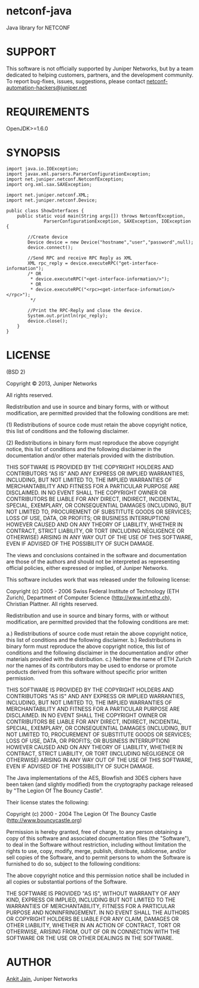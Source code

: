 netconf-java
============

Java library for NETCONF

SUPPORT
=======

This software is not officially supported by Juniper Networks, but by a team dedicated to helping customers,
partners, and the development community.  To report bug-fixes, issues, suggestions, please contact netconf-automation-hackers@juniper.net

REQUIREMENTS
============

OpenJDK>=1.6.0

SYNOPSIS
========

    import java.io.IOException;
    import javax.xml.parsers.ParserConfigurationException;
    import net.juniper.netconf.NetconfException;
    import org.xml.sax.SAXException;

    import net.juniper.netconf.XML;
    import net.juniper.netconf.Device;

    public class ShowInterfaces {
        public static void main(String args[]) throws NetconfException,
                  ParserConfigurationException, SAXException, IOException {

            //Create device
            Device device = new Device("hostname","user","password",null);
            device.connect();

            //Send RPC and receive RPC Reply as XML
            XML rpc_reply = device.executeRPC("get-interface-information");
            /* OR
             * device.executeRPC("<get-interface-information/>");
             * OR
             * device.executeRPC("<rpc><get-interface-information/></rpc>");
             */

            //Print the RPC-Reply and close the device.
            System.out.println(rpc_reply);
            device.close();
        }
    }

LICENSE
=======

(BSD 2)

Copyright © 2013, Juniper Networks

All rights reserved.

Redistribution and use in source and binary forms, with or without modification, are permitted provided that the following conditions are met:

(1) Redistributions of source code must retain the above copyright notice, this list of conditions and the following disclaimer.

(2) Redistributions in binary form must reproduce the above copyright notice, this list of conditions and the following disclaimer in the documentation and/or other materials provided with the distribution.

THIS SOFTWARE IS PROVIDED BY THE COPYRIGHT HOLDERS AND CONTRIBUTORS “AS IS” AND ANY EXPRESS OR IMPLIED WARRANTIES, INCLUDING, BUT NOT LIMITED TO, THE IMPLIED WARRANTIES OF MERCHANTABILITY AND FITNESS FOR A PARTICULAR PURPOSE ARE DISCLAIMED. IN NO EVENT SHALL THE COPYRIGHT OWNER OR CONTRIBUTORS BE LIABLE FOR ANY DIRECT, INDIRECT, INCIDENTAL, SPECIAL, EXEMPLARY, OR CONSEQUENTIAL DAMAGES (INCLUDING, BUT NOT LIMITED TO, PROCUREMENT OF SUBSTITUTE GOODS OR SERVICES; LOSS OF USE, DATA, OR PROFITS; OR BUSINESS INTERRUPTION) HOWEVER CAUSED AND ON ANY THEORY OF LIABILITY, WHETHER IN CONTRACT, STRICT LIABILITY, OR TORT (INCLUDING NEGLIGENCE OR OTHERWISE) ARISING IN ANY WAY OUT OF THE USE OF THIS SOFTWARE, EVEN IF ADVISED OF THE POSSIBILITY OF SUCH DAMAGE.

The views and conclusions contained in the software and documentation are those of the authors and should not be interpreted as representing official policies, either expressed or implied, of Juniper Networks.

This software includes work that was released under the following license:

Copyright (c) 2005 - 2006 Swiss Federal Institute of Technology (ETH Zurich),
  Department of Computer Science (http://www.inf.ethz.ch),
  Christian Plattner. All rights reserved.

Redistribution and use in source and binary forms, with or without
modification, are permitted provided that the following conditions
are met:

a.) Redistributions of source code must retain the above copyright
    notice, this list of conditions and the following disclaimer.
b.) Redistributions in binary form must reproduce the above copyright
    notice, this list of conditions and the following disclaimer in the
    documentation and/or other materials provided with the distribution.
c.) Neither the name of ETH Zurich nor the names of its contributors may
    be used to endorse or promote products derived from this software
    without specific prior written permission.

THIS SOFTWARE IS PROVIDED BY THE COPYRIGHT HOLDERS AND CONTRIBUTORS "AS IS"
AND ANY EXPRESS OR IMPLIED WARRANTIES, INCLUDING, BUT NOT LIMITED TO, THE
IMPLIED WARRANTIES OF MERCHANTABILITY AND FITNESS FOR A PARTICULAR PURPOSE
ARE DISCLAIMED. IN NO EVENT SHALL THE COPYRIGHT OWNER OR CONTRIBUTORS BE
LIABLE FOR ANY DIRECT, INDIRECT, INCIDENTAL, SPECIAL, EXEMPLARY, OR
CONSEQUENTIAL DAMAGES (INCLUDING, BUT NOT LIMITED TO, PROCUREMENT OF
SUBSTITUTE GOODS OR SERVICES; LOSS OF USE, DATA, OR PROFITS; OR BUSINESS
INTERRUPTION) HOWEVER CAUSED AND ON ANY THEORY OF LIABILITY, WHETHER IN
CONTRACT, STRICT LIABILITY, OR TORT (INCLUDING NEGLIGENCE OR OTHERWISE)
ARISING IN ANY WAY OUT OF THE USE OF THIS SOFTWARE, EVEN IF ADVISED OF THE
POSSIBILITY OF SUCH DAMAGE.

The Java implementations of the AES, Blowfish and 3DES ciphers have been
taken (and slightly modified) from the cryptography package released by
"The Legion Of The Bouncy Castle".

Their license states the following:

Copyright (c) 2000 - 2004 The Legion Of The Bouncy Castle
(http://www.bouncycastle.org)

Permission is hereby granted, free of charge, to any person obtaining a copy
of this software and associated documentation files (the "Software"), to deal
in the Software without restriction, including without limitation the rights
to use, copy, modify, merge, publish, distribute, sublicense, and/or sell
copies of the Software, and to permit persons to whom the Software is
furnished to do so, subject to the following conditions:

The above copyright notice and this permission notice shall be included in
all copies or substantial portions of the Software.

THE SOFTWARE IS PROVIDED "AS IS", WITHOUT WARRANTY OF ANY KIND, EXPRESS OR
IMPLIED, INCLUDING BUT NOT LIMITED TO THE WARRANTIES OF MERCHANTABILITY,
FITNESS FOR A PARTICULAR PURPOSE AND NONINFRINGEMENT. IN NO EVENT SHALL THE
AUTHORS OR COPYRIGHT HOLDERS BE LIABLE FOR ANY CLAIM, DAMAGES OR OTHER
LIABILITY, WHETHER IN AN ACTION OF CONTRACT, TORT OR OTHERWISE, ARISING FROM,
OUT OF OR IN CONNECTION WITH THE SOFTWARE OR THE USE OR OTHER DEALINGS IN
THE SOFTWARE.

AUTHOR
======

[Ankit Jain](http://www.linkedin.com/in/ankitj093), Juniper Networks
